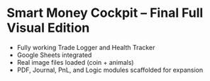 
# Smart Money Cockpit – Final Full Visual Edition

- Fully working Trade Logger and Health Tracker
- Google Sheets integrated
- Real image files loaded (coin + animals)
- PDF, Journal, PnL, and Logic modules scaffolded for expansion
